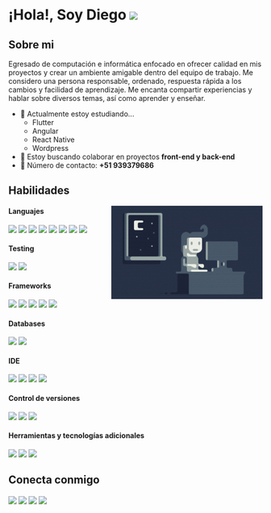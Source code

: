 ## <h1 align="left"><b>¡Hola!, Soy Diego </b><img src="https://media.giphy.com/media/hvRJCLFzcasrR4ia7z/giphy.gif" width="35"></h1>

## Sobre mi

Egresado de computación e informática enfocado en ofrecer calidad en mis proyectos y crear un ambiente amigable dentro del equipo de trabajo. Me considero una persona responsable, ordenado, respuesta rápida a los cambios y facilidad de aprendizaje. Me encanta compartir experiencias y hablar sobre diversos temas, así como aprender y enseñar.


- 🌱 Actualmente estoy estudiando...
  - Flutter
  - Angular
  - React Native
  - Wordpress
- 👯 Estoy buscando colaborar en proyectos **front-end y back-end**
- 📱 Número de contacto: **+51 939379686**
  
## Habilidades

<img alt="Night Coding" src="https://raw.githubusercontent.com/AVS1508/AVS1508/master/assets/Night-Coding.gif" align="right"/>

<h4> Languajes </h4>
<span> 
  <img src="https://img.shields.io/badge/HTML5-E34F26?style=for-the-badge&logo=html5&logoColor=white">
  <img src="https://img.shields.io/badge/CSS3-1572B6?style=for-the-badge&logo=css3&logoColor=white">
  <img src="https://img.shields.io/badge/JavaScript-F7DF1E?style=for-the-badge&logo=javascript&logoColor=black">
  <img src="https://img.shields.io/badge/Java-ED8B00?style=for-the-badge&logo=java&logoColor=white">
  <img src="https://img.shields.io/badge/PHP-777BB4?style=for-the-badge&logo=php&logoColor=white">
  <img src="https://img.shields.io/badge/c%23-%23239120.svg?style=for-the-badge&logo=csharp&logoColor=white">
  <img src="https://img.shields.io/badge/python-3670A0?style=for-the-badge&logo=python&logoColor=ffdd54">
  <img src="  https://img.shields.io/badge/typescript-%23007ACC.svg?style=for-the-badge&logo=typescript&logoColor=white">
</span>

<h4> Testing </h4>
<span>
  <img src="https://img.shields.io/badge/-cypress-%23E5E5E5?style=for-the-badge&logo=cypress&logoColor=058a5e">
  <img src="https://img.shields.io/badge/-selenium-%43B02A?style=for-the-badge&logo=selenium&logoColor=white">
</span>

<h4> Frameworks </h4>
<span>
  <img src="https://img.shields.io/badge/Bootstrap-563D7C?style=for-the-badge&logo=bootstrap&logoColor=white">
  <img src="https://img.shields.io/badge/.NET-5C2D91?style=for-the-badge&logo=.net&logoColor=white">
  <img src="https://img.shields.io/badge/astro-%232C2052.svg?style=for-the-badge&logo=astro&logoColor=white">
  <img src="https://img.shields.io/badge/react-%2320232a.svg?style=for-the-badge&logo=react&logoColor=%2361DAFB">
  <img src="https://img.shields.io/badge/tailwindcss-%2338B2AC.svg?style=for-the-badge&logo=tailwind-css&logoColor=white">
</span>

<h4> Databases </h4>
<span>
  <img src="https://img.shields.io/badge/MySQL-00000F?style=for-the-badge&logo=mysql&logoColor=white">
  <img src="https://img.shields.io/badge/MongoDB-%234ea94b.svg?style=for-the-badge&logo=mongodb&logoColor=white">

</span>

<h4> IDE </h4>
<span>
<img src="https://img.shields.io/badge/Visual_Studio_Code-0078D4?style=for-the-badge&logo=visual%20studio%20code&logoColor=white">
<img src="https://img.shields.io/badge/Visual%20Studio-5C2D91.svg?style=for-the-badge&logo=visual-studio&logoColor=white">
<img src="https://img.shields.io/badge/Android_Studio-3DDC84?style=for-the-badge&logo=android-studio&logoColor=white">
<img src="  https://img.shields.io/badge/sublime_text-%23575757.svg?style=for-the-badge&logo=sublime-text&logoColor=important">

<h4> Control de versiones </h4>
<span>
  <img src="https://img.shields.io/badge/Git-F05032?style=for-the-badge&logo=git&logoColor=white">
  <img src="https://img.shields.io/badge/github-%23121011.svg?style=for-the-badge&logo=github&logoColor=white">
  <img src="https://img.shields.io/badge/gitlab-%23181717.svg?style=for-the-badge&logo=gitlab&logoColor=white">
</span>

<h4> Herramientas y tecnologías adicionales </h4>
<span>
  <img src="https://img.shields.io/badge/Xampp-F37623?style=for-the-badge&logo=xampp&logoColor=white">
  <img src="https://img.shields.io/badge/Trello-%23026AA7.svg?style=for-the-badge&logo=Trello&logoColor=white">
  <img src="https://img.shields.io/badge/jira-%230A0FFF.svg?style=for-the-badge&logo=jira&logoColor=white">
</span>

## Conecta conmigo
<div>
<a href = 'https://www.linkedin.com/in/diego-eduardo-depaz-ramirez-90729b278/'> <img width = '32px' align= 'center' src="https://raw.githubusercontent.com/rahulbanerjee26/githubAboutMeGenerator/main/icons/linked-in-alt.svg"/></a> 
<a href = 'mailto:depazramirezdiego02@gmail.com'> <img width = '40px' align= 'center' src="https://upload.wikimedia.org/wikipedia/commons/thumb/7/7e/Gmail_icon_%282020%29.svg/1280px-Gmail_icon_%282020%29.svg.png"/></a> 
<a href = 'https://gitlab.com/depazramirezdiego02'> <img width = '40px' align= 'center' src="https://cdn.iconscout.com/icon/free/png-256/free-gitlab-282507.png?f=webp"/></a> 
  <a href = 'https://github.com/DepazRamirezDiego'> <img width = '40px' align= 'center' src="https://upload.wikimedia.org/wikipedia/commons/thumb/c/c2/GitHub_Invertocat_Logo.svg/1200px-GitHub_Invertocat_Logo.svg.png"/></a> 
</div>

